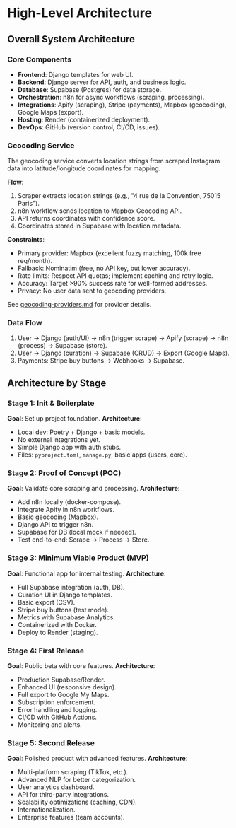 # High-Level Architecture

## Overall System Architecture

### Core Components
- **Frontend**: Django templates for web UI.
- **Backend**: Django server for API, auth, and business logic.
- **Database**: Supabase (Postgres) for data storage.
- **Orchestration**: n8n for async workflows (scraping, processing).
- **Integrations**: Apify (scraping), Stripe (payments), Mapbox (geocoding), Google Maps (export).
- **Hosting**: Render (containerized deployment).
- **DevOps**: GitHub (version control, CI/CD, issues).

### Geocoding Service

The geocoding service converts location strings from scraped Instagram data into latitude/longitude coordinates for mapping.

**Flow**:
1. Scraper extracts location strings (e.g., "4 rue de la Convention, 75015 Paris").
2. n8n workflow sends location to Mapbox Geocoding API.
3. API returns coordinates with confidence score.
4. Coordinates stored in Supabase with location metadata.

**Constraints**:
- Primary provider: Mapbox (excellent fuzzy matching, 100k free req/month).
- Fallback: Nominatim (free, no API key, but lower accuracy).
- Rate limits: Respect API quotas; implement caching and retry logic.
- Accuracy: Target >90% success rate for well-formed addresses.
- Privacy: No user data sent to geocoding providers.

See [geocoding-providers.md](geocoding-providers.md) for provider details.

### Data Flow
1. User → Django (auth/UI) → n8n (trigger scrape) → Apify (scrape) → n8n (process) → Supabase (store).
2. User → Django (curation) → Supabase (CRUD) → Export (Google Maps).
3. Payments: Stripe buy buttons → Webhooks → Supabase.

## Architecture by Stage

### Stage 1: Init & Boilerplate
**Goal**: Set up project foundation.
**Architecture**:
- Local dev: Poetry + Django + basic models.
- No external integrations yet.
- Simple Django app with auth stubs.
- Files: `pyproject.toml`, `manage.py`, basic apps (users, core).

### Stage 2: Proof of Concept (POC)
**Goal**: Validate core scraping and processing.
**Architecture**:
- Add n8n locally (docker-compose).
- Integrate Apify in n8n workflows.
- Basic geocoding (Mapbox).
- Django API to trigger n8n.
- Supabase for DB (local mock if needed).
- Test end-to-end: Scrape → Process → Store.

### Stage 3: Minimum Viable Product (MVP)
**Goal**: Functional app for internal testing.
**Architecture**:
- Full Supabase integration (auth, DB).
- Curation UI in Django templates.
- Basic export (CSV).
- Stripe buy buttons (test mode).
- Metrics with Supabase Analytics.
- Containerized with Docker.
- Deploy to Render (staging).

### Stage 4: First Release
**Goal**: Public beta with core features.
**Architecture**:
- Production Supabase/Render.
- Enhanced UI (responsive design).
- Full export to Google My Maps.
- Subscription enforcement.
- Error handling and logging.
- CI/CD with GitHub Actions.
- Monitoring and alerts.

### Stage 5: Second Release
**Goal**: Polished product with advanced features.
**Architecture**:
- Multi-platform scraping (TikTok, etc.).
- Advanced NLP for better categorization.
- User analytics dashboard.
- API for third-party integrations.
- Scalability optimizations (caching, CDN).
- Internationalization.
- Enterprise features (team accounts).